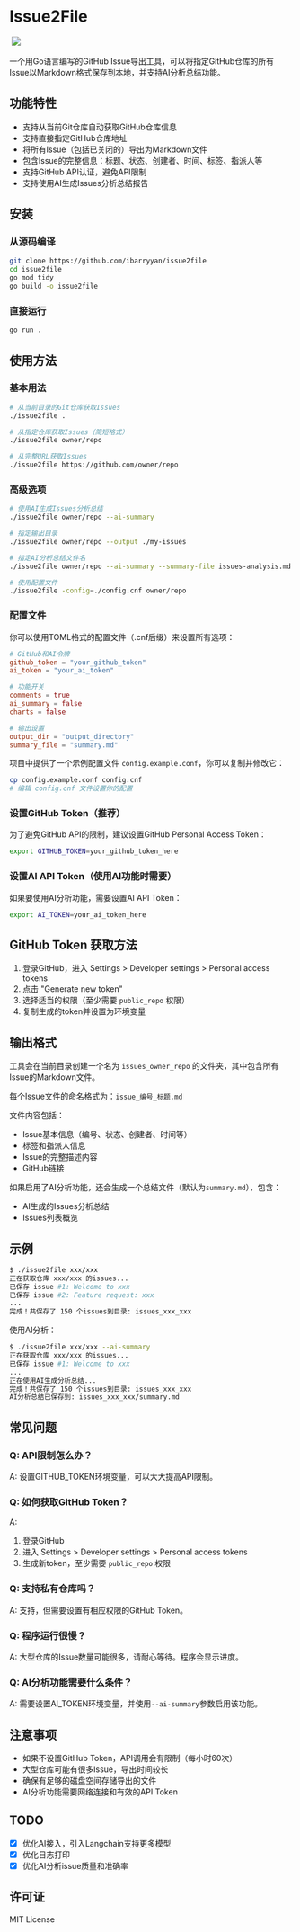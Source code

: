 # Issue2File

<a href=""><img src="https://img.shields.io/badge/creator-%E9%97%AB%E5%90%8C%E5%AD%A6-blue" alt=""></a>
[![](https://img.shields.io/github/stars/ibarryyan/issue2file.svg?style=flat)](https://github.com/ibarryyan/issue2file/stargazers)
<a href=""><img src="https://img.shields.io/badge/%E5%85%AC%E4%BC%97%E5%8F%B7-%E6%89%AF%E7%BC%96%E7%A8%8B%E7%9A%84%E6%B7%A1-brightgreen" alt=""></a>

一个用Go语言编写的GitHub Issue导出工具，可以将指定GitHub仓库的所有Issue以Markdown格式保存到本地，并支持AI分析总结功能。

## 功能特性

- 支持从当前Git仓库自动获取GitHub仓库信息
- 支持直接指定GitHub仓库地址
- 将所有Issue（包括已关闭的）导出为Markdown文件
- 包含Issue的完整信息：标题、状态、创建者、时间、标签、指派人等
- 支持GitHub API认证，避免API限制
- 支持使用AI生成Issues分析总结报告

## 安装

### 从源码编译

```bash
git clone https://github.com/ibarryyan/issue2file
cd issue2file
go mod tidy
go build -o issue2file
```

### 直接运行

```bash
go run .
```

## 使用方法

### 基本用法

```bash
# 从当前目录的Git仓库获取Issues
./issue2file .

# 从指定仓库获取Issues（简短格式）
./issue2file owner/repo

# 从完整URL获取Issues
./issue2file https://github.com/owner/repo
```

### 高级选项

```bash
# 使用AI生成Issues分析总结
./issue2file owner/repo --ai-summary

# 指定输出目录
./issue2file owner/repo --output ./my-issues

# 指定AI分析总结文件名
./issue2file owner/repo --ai-summary --summary-file issues-analysis.md

# 使用配置文件
./issue2file -config=./config.cnf owner/repo
```

### 配置文件

你可以使用TOML格式的配置文件（.cnf后缀）来设置所有选项：

```toml
# GitHub和AI令牌
github_token = "your_github_token"
ai_token = "your_ai_token"

# 功能开关
comments = true
ai_summary = false
charts = false

# 输出设置
output_dir = "output_directory"
summary_file = "summary.md"
```

项目中提供了一个示例配置文件 `config.example.conf`，你可以复制并修改它：

```bash
cp config.example.conf config.cnf
# 编辑 config.cnf 文件设置你的配置
```

### 设置GitHub Token（推荐）

为了避免GitHub API的限制，建议设置GitHub Personal Access Token：

```bash
export GITHUB_TOKEN=your_github_token_here
```

### 设置AI API Token（使用AI功能时需要）

如果要使用AI分析功能，需要设置AI API Token：

```bash
export AI_TOKEN=your_ai_token_here
```

## GitHub Token 获取方法

1. 登录GitHub，进入 Settings > Developer settings > Personal access tokens
2. 点击 "Generate new token"
3. 选择适当的权限（至少需要 `public_repo` 权限）
4. 复制生成的token并设置为环境变量

## 输出格式

工具会在当前目录创建一个名为 `issues_owner_repo` 的文件夹，其中包含所有Issue的Markdown文件。

每个Issue文件的命名格式为：`issue_编号_标题.md`

文件内容包括：
- Issue基本信息（编号、状态、创建者、时间等）
- 标签和指派人信息
- Issue的完整描述内容
- GitHub链接

如果启用了AI分析功能，还会生成一个总结文件（默认为`summary.md`），包含：
- AI生成的Issues分析总结
- Issues列表概览

## 示例

```bash
$ ./issue2file xxx/xxx
正在获取仓库 xxx/xxx 的issues...
已保存 issue #1: Welcome to xxx
已保存 issue #2: Feature request: xxx
...
完成！共保存了 150 个issues到目录: issues_xxx_xxx
```

使用AI分析：

```bash
$ ./issue2file xxx/xxx --ai-summary
正在获取仓库 xxx/xxx 的issues...
已保存 issue #1: Welcome to xxx
...
正在使用AI生成分析总结...
完成！共保存了 150 个issues到目录: issues_xxx_xxx
AI分析总结已保存到: issues_xxx_xxx/summary.md
```

## 常见问题

### Q: API限制怎么办？
A: 设置GITHUB_TOKEN环境变量，可以大大提高API限制。

### Q: 如何获取GitHub Token？
A: 
1. 登录GitHub
2. 进入 Settings > Developer settings > Personal access tokens
3. 生成新token，至少需要 `public_repo` 权限

### Q: 支持私有仓库吗？
A: 支持，但需要设置有相应权限的GitHub Token。

### Q: 程序运行很慢？
A: 大型仓库的Issue数量可能很多，请耐心等待。程序会显示进度。

### Q: AI分析功能需要什么条件？
A: 需要设置AI_TOKEN环境变量，并使用`--ai-summary`参数启用该功能。

## 注意事项

- 如果不设置GitHub Token，API调用会有限制（每小时60次）
- 大型仓库可能有很多Issue，导出时间较长
- 确保有足够的磁盘空间存储导出的文件
- AI分析功能需要网络连接和有效的API Token

## TODO 

- [x] 优化AI接入，引入Langchain支持更多模型
- [x] 优化日志打印
- [x] 优化AI分析issue质量和准确率

## 许可证

MIT License
